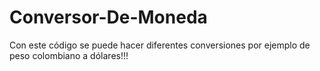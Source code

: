 # Conversor-De-Moneda
Con este código se puede hacer diferentes conversiones por ejemplo de peso colombiano a dólares!!!
